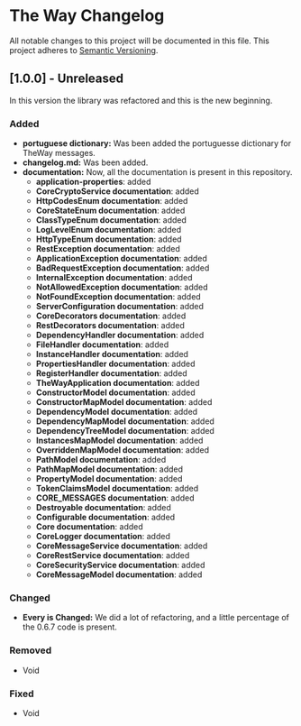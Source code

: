 # The Way Changelog
All notable changes to this project will be documented in this file.
This project adheres to [Semantic Versioning](https://semver.org/spec/v2.0.0.html).

## [1.0.0] - Unreleased

In this version the library was refactored and this is the new beginning.

### Added

- **portuguese dictionary:** Was been added the portuguesse dictionary for TheWay messages.
- **changelog.md:** Was been added.
- **documentation:** Now, all the documentation is present in this repository.
    - **application-properties**: added
    - **CoreCryptoService documentation**: added
    - **HttpCodesEnum documentation**: added
    - **CoreStateEnum documentation**: added
    - **ClassTypeEnum documentation**: added
    - **LogLevelEnum documentation**: added
    - **HttpTypeEnum documentation**: added
    - **RestException documentation**: added
    - **ApplicationException documentation**: added
    - **BadRequestException documentation**: added
    - **InternalException documentation**: added
    - **NotAllowedException documentation**: added
    - **NotFoundException documentation**: added
    - **ServerConfiguration documentation**: added
    - **CoreDecorators documentation**: added
    - **RestDecorators documentation**: added
    - **DependencyHandler documentation**: added
    - **FileHandler documentation**: added
    - **InstanceHandler documentation**: added
    - **PropertiesHandler documentation**: added
    - **RegisterHandler documentation**: added
    - **TheWayApplication documentation**: added
    - **ConstructorModel documentation**: added
    - **ConstructorMapModel documentation**: added
    - **DependencyModel documentation**: added
    - **DependencyMapModel documentation**: added
    - **DependencyTreeModel documentation**: added
    - **InstancesMapModel documentation**: added
    - **OverriddenMapModel documentation**: added
    - **PathModel documentation**: added
    - **PathMapModel documentation**: added
    - **PropertyModel documentation**: added
    - **TokenClaimsModel documentation**: added
    - **CORE_MESSAGES documentation**: added
    - **Destroyable documentation**: added
    - **Configurable documentation**: added
    - **Core documentation**: added
    - **CoreLogger documentation**: added
    - **CoreMessageService documentation**: added
    - **CoreRestService documentation**: added
    - **CoreSecurityService documentation**: added
    - **CoreMessageModel documentation**: added

### Changed

- **Every is Changed:** We did a lot of refactoring, and a little percentage of the 0.6.7 code is present.

### Removed

- Void

### Fixed

- Void

